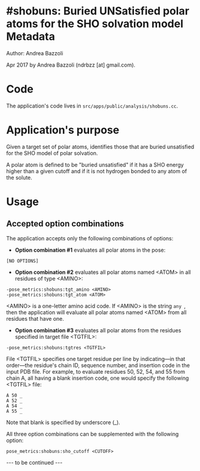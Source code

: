 #shobuns: Buried UNSatisfied polar atoms for the SHO solvation model
Metadata
========

Author: Andrea Bazzoli

Apr 2017 by Andrea Bazzoli (ndrbzz [at] gmail.com).

Code
====

The application's code lives in `src/apps/public/analysis/shobuns.cc`.

Application's purpose
===================

Given a target set of polar atoms, identifies those that are buried unsatisfied for the SHO model of polar solvation.

A polar atom is defined to be "buried unsatisfied" if it has a SHO energy higher than a given cutoff and if it is not hydrogen bonded to any atom of the solute. 

Usage
=====

## Accepted option combinations

The application accepts only the following combinations of options:

* **Option combination #1** evaluates all polar atoms in the pose:  
````
[NO OPTIONS]
````

* **Option combination #2** evaluates all polar atoms named \<ATOM\> in all residues of type \<AMINO\>:
````
-pose_metrics:shobuns:tgt_amino <AMINO>
-pose_metrics:shobuns:tgt_atom <ATOM>
````

\<AMINO\> is a one-letter amino acid code. If \<AMINO\> is the string `any `, then the application will evaluate all polar atoms named \<ATOM\> from all residues that have one.

* **Option combination #3** evaluates all polar atoms from the residues specified in target file \<TGTFIL\>:
````
-pose_metrics:shobuns:tgtres <TGTFIL>
````
File \<TGTFIL\> specifies one target residue per line by indicating—in that order—the residue's chain ID, sequence number, and insertion code in the input PDB file. For example, to evaluate residues 50, 52, 54, and 55 from chain A, all having a blank insertion code, one would specify the following \<TGTFIL\> file:
````
A 50 _
A 52 _
A 54 _
A 55 _
````
Note that blank is specified by underscore (_).

All three option combinations can be supplemented with the following option:
````
pose_metrics:shobuns:sho_cutoff <CUTOFF>
```` 

--- to be continued ---